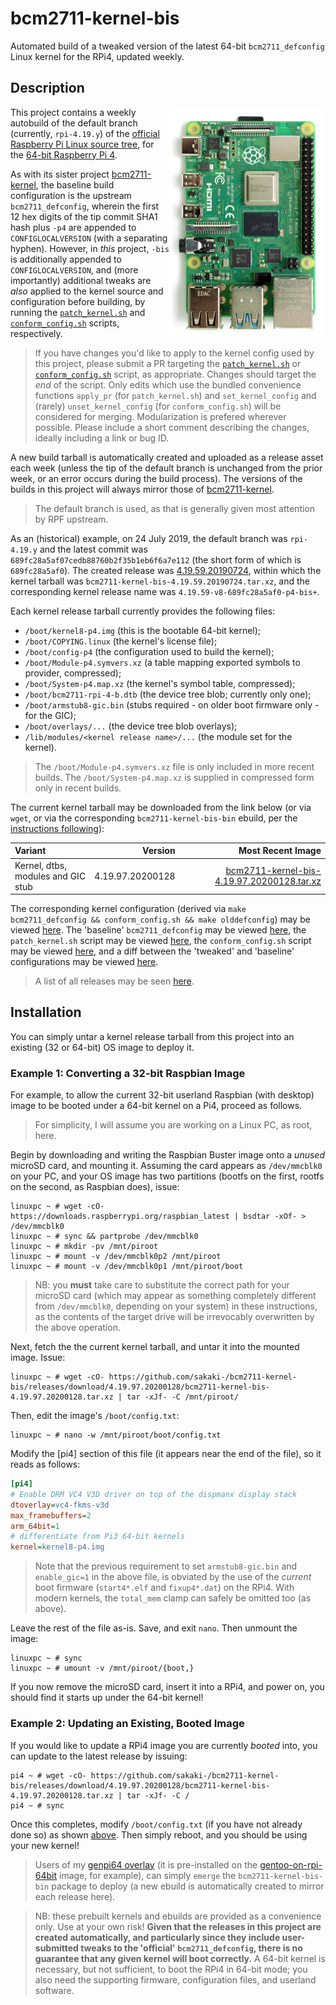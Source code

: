 # bcm2711-kernel-bis
Automated build of a tweaked version of the latest 64-bit `bcm2711_defconfig` Linux kernel for the RPi4, updated weekly.

## Description

<img src="https://raw.githubusercontent.com/sakaki-/resources/master/raspberrypi/pi4/Raspberry_Pi_4_B.jpg" alt="Raspberry Pi 4 B" width="250px" align="right"/>

This project contains a weekly autobuild of the default branch (currently, `rpi-4.19.y`) of the [official Raspberry Pi Linux source tree](https://github.com/raspberrypi/linux), for the [64-bit Raspberry Pi 4](https://www.raspberrypi.org/products/raspberry-pi-4-model-b/).

As with its sister project [bcm2711-kernel](https://github.com/sakaki-/bcm2711-kernel), the baseline build configuration is the upstream `bcm2711_defconfig`, wherein the first 12 hex digits of the tip commit SHA1 hash plus `-p4` are appended to `CONFIGLOCALVERSION` (with a separating hyphen). However, in *this* project, `-bis` is additionally appended to `CONFIGLOCALVERSION`, and (more importantly) additional tweaks are *also* applied to the kernel source and configuration before building, by running the [`patch_kernel.sh`](https://github.com/sakaki-/bcm2711-kernel-bis/blob/master/patch_kernel.sh) and [`conform_config.sh`](https://github.com/sakaki-/bcm2711-kernel-bis/blob/master/conform_config.sh) scripts, respectively.

> If you have changes you'd like to apply to the kernel config used by this project, please submit a PR targeting the [`patch_kernel.sh`](https://github.com/sakaki-/bcm2711-kernel-bis/blob/master/patch_kernel.sh) or [`conform_config.sh`](https://github.com/sakaki-/bcm2711-kernel-bis/blob/master/conform_config.sh) script, as appropriate. Changes should target the *end* of the script. Only edits which use the bundled convenience functions `apply_pr` (for `patch_kernel.sh`) and `set_kernel_config` and (rarely) `unset_kernel_config` (for `conform_config.sh`) will be considered for merging. Modularization is prefered wherever possible. Please include a short comment describing the changes, ideally including a link or bug ID.

A new build tarball is automatically created and uploaded as a release asset each week (unless the tip of the default branch is unchanged from the prior week, or an error occurs during the build process). The versions of the builds in this project will always mirror those of [bcm2711-kernel](https://github.com/sakaki-/bcm2711-kernel).

> The default branch is used, as that is generally given most attention by RPF upstream.

As an (historical) example, on 24 July 2019, the default branch was `rpi-4.19.y` and the latest commit was `689fc28a5af07cedb88760b2f35b1eb6f6a7e112` (the short form of which is `689fc28a5af0`). The created release was [4.19.59.20190724](https://github.com/sakaki-/bcm2711-kernel-bis/releases/tag/4.19.59.20190724), within which the kernel tarball was `bcm2711-kernel-bis-4.19.59.20190724.tar.xz`, and the corresponding kernel release name was `4.19.59-v8-689fc28a5af0-p4-bis+`.

Each kernel release tarball currently provides the following files:
* `/boot/kernel8-p4.img` (this is the bootable 64-bit kernel);
* `/boot/COPYING.linux` (the kernel's license file);
* `/boot/config-p4` (the configuration used to build the kernel);
* `/boot/Module-p4.symvers.xz` (a table mapping exported symbols to provider, compressed);
* `/boot/System-p4.map.xz` (the kernel's symbol table, compressed);
* `/boot/bcm2711-rpi-4-b.dtb` (the device tree blob; currently only one);
* `/boot/armstub8-gic.bin` (stubs required - on older boot firmware only - for the GIC);
* `/boot/overlays/...` (the device tree blob overlays);
* `/lib/modules/<kernel release name>/...` (the module set for the kernel).

> The `/boot/Module-p4.symvers.xz` file is only included in more recent builds. The `/boot/System-p4.map.xz` is supplied in compressed form only in recent builds.

The current kernel tarball may be downloaded from the link below (or via `wget`, or via the corresponding `bcm2711-kernel-bis-bin` ebuild, per the [instructions following](#installation)):

Variant | Version | Most Recent Image
:--- | ---: | ---:
Kernel, dtbs, modules and GIC stub | 4.19.97.20200128 | [bcm2711-kernel-bis-4.19.97.20200128.tar.xz](https://github.com/sakaki-/bcm2711-kernel-bis/releases/download/4.19.97.20200128/bcm2711-kernel-bis-4.19.97.20200128.tar.xz)

The corresponding kernel configuration (derived via `make bcm2711_defconfig && conform_config.sh && make olddefconfig`) may be viewed [here](https://github.com/sakaki-/bcm2711-kernel-bis/blob/master/config). The 'baseline' `bcm2711_defconfig` may be viewed [here](https://github.com/sakaki-/bcm2711-kernel-bis/blob/master/bcm2711_config), the `patch_kernel.sh` script may be viewed [here](https://github.com/sakaki-/bcm2711-kernel-bis/blob/master/patch_kernel.sh), the `conform_config.sh` script may be viewed [here](https://github.com/sakaki-/bcm2711-kernel-bis/blob/master/conform_config.sh), and a diff between the 'tweaked' and 'baseline' configurations may be viewed [here](https://github.com/sakaki-/bcm2711-kernel-bis/blob/master/vs_bcm2711_config.diff).

> A list of all releases may be seen [here](https://github.com/sakaki-/bcm2711-kernel-bis/releases).

## <a name="installation"></a>Installation

You can simply untar a kernel release tarball from this project into an existing (32 or 64-bit) OS image to deploy it.

### <a name="add_to_raspbian"></a>Example 1: Converting a 32-bit Raspbian Image

For example, to allow the current 32-bit userland Raspbian (with desktop) image to be booted under a 64-bit kernel on a Pi4, proceed as follows.

> For simplicity, I will assume you are working on a Linux PC, as root, here.

Begin by downloading and writing the Raspbian Buster image onto a _unused_ microSD card, and mounting it. Assuming the card appears as `/dev/mmcblk0` on your PC, and your OS image has two partitions (bootfs on the first, rootfs on the second, as Raspbian does), issue:

```console
linuxpc ~ # wget -cO- https://downloads.raspberrypi.org/raspbian_latest | bsdtar -xOf- > /dev/mmcblk0
linuxpc ~ # sync && partprobe /dev/mmcblk0
linuxpc ~ # mkdir -pv /mnt/piroot
linuxpc ~ # mount -v /dev/mmcblk0p2 /mnt/piroot
linuxpc ~ # mount -v /dev/mmcblk0p1 /mnt/piroot/boot
```

> NB: you **must** take care to substitute the correct path for your microSD card (which may appear as something completely different from `/dev/mmcblk0`, depending on your system) in these instructions, as the contents of the target drive will be irrevocably overwritten by the above operation.

Next, fetch the the current kernel tarball, and untar it into the mounted image. Issue:

```console
linuxpc ~ # wget -cO- https://github.com/sakaki-/bcm2711-kernel-bis/releases/download/4.19.97.20200128/bcm2711-kernel-bis-4.19.97.20200128.tar.xz | tar -xJf- -C /mnt/piroot/
```

Then, edit the image's `/boot/config.txt`:

```console
linuxpc ~ # nano -w /mnt/piroot/boot/config.txt
```

Modify the [pi4] section of this file (it appears near the end of the file), so it reads as follows:
```ini
[pi4]
# Enable DRM VC4 V3D driver on top of the dispmanx display stack
dtoverlay=vc4-fkms-v3d
max_framebuffers=2
arm_64bit=1
# differentiate from Pi3 64-bit kernels
kernel=kernel8-p4.img
```

> Note that the previous requirement to set `armstub8-gic.bin` and `enable_gic=1` in the above file, is obviated by the use of the *current* boot firmware (`start4*.elf` and `fixup4*.dat`) on the RPi4. With modern kernels, the `total_mem` clamp can safely be omitted too (as above).

Leave the rest of the file as-is. Save, and exit `nano`. Then unmount the image:

```console
linuxpc ~ # sync
linuxpc ~ # umount -v /mnt/piroot/{boot,}
```

If you now remove the microSD card, insert it into a RPi4, and power on, you should find it starts up under the 64-bit kernel!

### <a name="update_kernel"></a>Example 2: Updating an Existing, Booted Image

If you would like to update a RPi4 image you are currently *booted* into, you can update to the latest release by issuing:

```console
pi4 ~ # wget -cO- https://github.com/sakaki-/bcm2711-kernel-bis/releases/download/4.19.97.20200128/bcm2711-kernel-bis-4.19.97.20200128.tar.xz | tar -xJf- -C /
pi4 ~ # sync
```

Once this completes, modify `/boot/config.txt` (if you have not already done so) as shown [above](#add_to_raspbian). Then simply reboot, and you should be using your new kernel!

> Users of my [genpi64 overlay](https://github.com/sakaki-/genpi64-overlay) (it is pre-installed on the [gentoo-on-rpi-64bit](https://github.com/sakaki-/gentoo-on-rpi-64bit) image, for example), can simply `emerge` the `bcm2711-kernel-bis-bin` package to deploy (a new ebuild is automatically created to mirror each release here).

> NB: these prebuilt kernels and ebuilds are provided as a convenience only. Use at your own risk! **Given that the releases in this project are created automatically, and particularly since they include user-submitted tweaks to the 'official' `bcm2711_defconfig`, there is no guarantee that any given kernel will boot correctly.** A 64-bit kernel is necessary, but not sufficient, to boot the RPi4 in 64-bit mode; you also need the supporting firmware, configuration files, and userland software.
